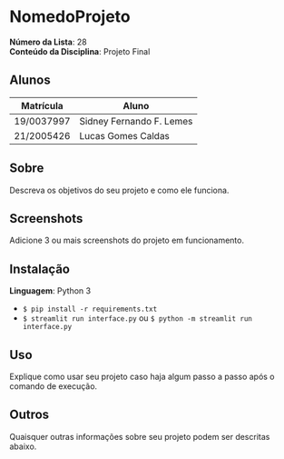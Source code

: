 # NomedoProjeto

**Número da Lista**: 28<br>
**Conteúdo da Disciplina**: Projeto Final<br>

## Alunos
|Matrícula | Aluno |
| -- | -- |
| 19/0037997  |  Sidney Fernando F. Lemes |
| 21/2005426  |  Lucas Gomes Caldas |

## Sobre 
Descreva os objetivos do seu projeto e como ele funciona. 

## Screenshots
Adicione 3 ou mais screenshots do projeto em funcionamento.

## Instalação 
**Linguagem**: Python 3<br>
- ```$ pip install -r requirements.txt```
- ```$ streamlit run interface.py``` ou ```$ python -m streamlit run interface.py ```

## Uso 
Explique como usar seu projeto caso haja algum passo a passo após o comando de execução.

## Outros 
Quaisquer outras informações sobre seu projeto podem ser descritas abaixo.




